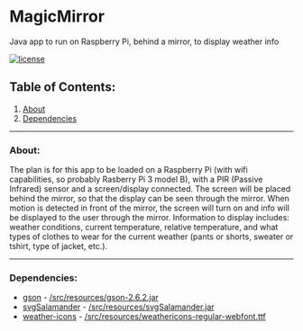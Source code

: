 # MagicMirror
Java app to run on Raspberry Pi, behind a mirror, to display weather info   

[![license](https://img.shields.io/badge/license-GPL3-blue.svg?style=flat)](https://github.com/pepers/MagicMirror/blob/master/LICENSE)

## Table of Contents:
1. [About](README.md#about)
2. [Dependencies](README.md#dependencies)

---
### About:
The plan is for this app to be loaded on a Raspberry Pi (with wifi capabilities, so probably Rasberry Pi 3 model B), with a PIR (Passive Infrared) sensor and a screen/display connected.  The screen will be placed behind the mirror, so that the display can be seen through the mirror.  When motion is detected in front of the mirror, the screen will turn on and info will be displayed to the user through the mirror.  Information to display includes: weather conditions, current temperature, relative temperature, and what types of clothes to wear for the current weather (pants or shorts, sweater or tshirt, type of jacket, etc.). 

---
### Dependencies:
- [gson](https://github.com/google/gson) - [/src/resources/gson-2.6.2.jar](https://github.com/pepers/MagicMirror/tree/master/src/main/resources/gson-2.6.2.jar)
- [svgSalamander](https://svgsalamander.java.net/) - [/src/resources/svgSalamander.jar](https://github.com/pepers/MagicMirror/tree/master/src/main/resources/svgSalamander.jar)
- [weather-icons](https://github.com/erikflowers/weather-icons) - [/src/resources/weathericons-regular-webfont.ttf](https://github.com/pepers/MagicMirror/tree/master/src/main/resources/weathericons-regular-webfont.ttf)

